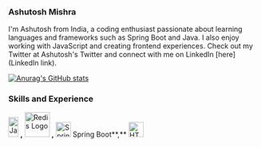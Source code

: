 ### Ashutosh Mishra
I'm Ashutosh from India, a coding enthusiast passionate about learning languages and frameworks such as Spring Boot and Java. I also enjoy working with JavaScript and creating frontend experiences. Check out my Twitter at Ashutosh's Twitter and connect with me on LinkedIn [here](LinkedIn link).

[![Anurag's GitHub stats](https://github-readme-stats.vercel.app/api?username=Ashut0sh-mishra)](https://github.com/anuraghazra/github-readme-stats)

### Skills and Experience

<img src="https://upload.wikimedia.org/wikipedia/de/e/e1/Java-Logo.svg" alt="Java Logo" class="dark-img" width="20" height="40"> **,**
<img src="https://upload.wikimedia.org/wikipedia/en/6/6b/Redis_Logo.svg" alt="Redis Logo" class="dark-img" width="50" height="50"> **,**
<img src="https://upload.wikimedia.org/wikipedia/commons/7/79/Spring_Boot.svg" alt="Spring Boot Logo" class="dark-img" width="30" height="30"> Spring Boot**,**
<img src="https://www.w3.org/html/logo/downloads/HTML5_Logo_512.png" alt="HTML5 Logo" class="dark-img" width="30" height="30"> 
